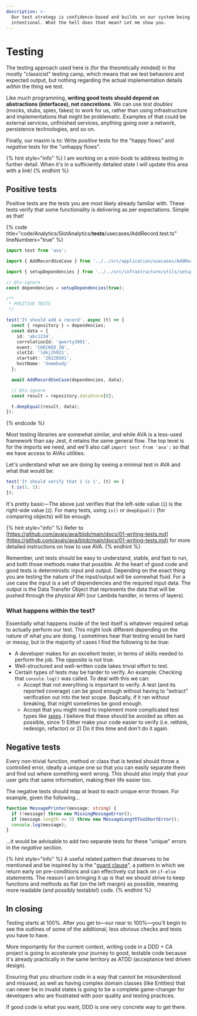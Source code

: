 ```yaml
---
description: >-
  Our test strategy is confidence-based and builds on our system being highly
  intentional. What the hell does that mean? Let me show you.
---
```


# Testing

The testing approach used here is (for the theoretically minded) in the mostly "classicist" testing camp, which means that we test behaviors and expected output, but nothing regarding the actual implementation details _within_ the thing we test.

Like much programming, **writing good tests should depend on abstractions (interfaces), not concretions**. We can use _test doubles_ (mocks, stubs, spies, fakes) to work for us, rather than using infrastructure and implementations that might be problematic. Examples of that could be external services, unfinished services, anything going over a network, persistence technologies, and so on.

Finally, our maxim is to: Write _positive_ tests for the "happy flows" and _negative_ tests for the "unhappy flows".

{% hint style="info" %}
I am working on a mini-book to address testing in further detail. When it's in a sufficiently detailed state I will update this area with a link!
{% endhint %}

## Positive tests

Positive tests are the tests you are most likely already familiar with. These tests verify that some functionality is delivering as per expectations. Simple as that!

{% code title="code/Analytics/SlotAnalytics/__tests__/usecases/AddRecord.test.ts" lineNumbers="true" %}
```typescript
import test from 'ava';

import { AddRecordUseCase } from '../../src/application/usecases/AddRecordUseCase';

import { setupDependencies } from '../../src/infrastructure/utils/setupDependencies';

// @ts-ignore
const dependencies = setupDependencies(true);

/**
 * POSITIVE TESTS
 */

test('It should add a record', async (t) => {
  const { repository } = dependencies;
  const data = {
    id: 'abc1234',
    correlationId: 'qwerty3901',
    event: 'CHECKED_IN',
    slotId: 'ldkj2h921',
    startsAt: '20220501',
    hostName: 'Somebody'
  };

  await AddRecordUseCase(dependencies, data);

  // @ts-ignore
  const result = repository.dataStore[0];

  t.deepEqual(result, data);
});

```
{% endcode %}

Most testing libraries are somewhat similar, and while AVA is a less-used framework than say Jest, it retains the same general flow. The top level is for the imports we need, and we'll also call `import test from 'ava';` so that we have access to AVAs utilities.

Let's understand what we are doing by seeing a minimal test in AVA and what that would be:

```typescript
test('It should verify that 1 is 1', (t) => {
  t.is(1, 1);
});
```

It's pretty basic—The above just verifies that the left-side value (`1`) is the right-side value (`2`). For many tests, using `is()` or `deepEqual()` (for comparing objects) will be enough.

{% hint style="info" %}
Refer to [https://github.com/avajs/ava/blob/main/docs/01-writing-tests.md](https://github.com/avajs/ava/blob/main/docs/01-writing-tests.md) for more detailed instructions on how to use AVA.
{% endhint %}

Remember, unit tests should be easy to understand, stable, and fast to run, and both those methods make that possible. At the heart of good code and good tests is deterministic input and output. Depending on the exact thing you are testing the nature of the input/output will be somewhat fluid. For a use case the input is a set of dependencies and the required input data. The output is the Data Transfer Object that represents the data that will be pushed through the physical API (our Lambda handler, in terms of layers).

### What happens within the test?

Essentially what happens inside of the test itself is whatever required setup to actually perform our test. This might look different depending on the nature of what you are doing. I sometimes hear that testing would be hard or messy, but in the majority of cases I find the following to be true:

* A developer makes for an excellent tester, in terms of skills needed to perform the job. The opposite is not true.
* Well-structured and well-written code takes trivial effort to test.
* Certain types of tests may be harder to verify. An example: Checking that `console.log()` was called. To deal with this we can:
  * Accept that not everything is important to verify. A test (and its reported coverage) can be good enough without having to "extract" verification out into the test scope. Basically, if it ran without breaking, that might sometimes be good enough.
  * Accept that you might need to implement more complicated test types like [spies](https://blog.bitsrc.io/unit-testing-deep-dive-what-are-stubs-mocks-spies-and-dummies-6f7fde21f710). I believe that these should be avoided as often as possible, since 1) Either make your code easier to verify (i.e. rethink, redesign, refactor) or 2) Do it this time and don't do it again.

## Negative tests

Every non-trivial function, method or class that is tested should throw a controlled error, ideally a unique one so that you can easily separate them and find out where something went wrong. This should also imply that your user gets that same information, making their life easier too.

The negative tests should map at least to each unique error thrown. For example, given the following...

```typescript
function MessagePrinter(message: string) {
  if (!message) throw new MissingMessageError();
  if (message.length <= 5) throw new MessageLengthTooShortError();
  console.log(message);
}
```

...it would be advisable to add two separate tests for these "unique" errors in the _negative_ section.

{% hint style="info" %}
A useful related pattern that deserves to be mentioned and be inspired by is the "[guard clause](https://refactoring.com/catalog/replaceNestedConditionalWithGuardClauses.html)", a pattern in which we return early on pre-conditions and can effectively cut back on `if-else` statements. The reason I am bringing it up is that we should strive to keep functions and methods as flat (on the left margin) as possible, meaning more readable (and possibly testable!) code.
{% endhint %}

## In closing

Testing starts at 100%. After you get to—our near to 100%—you'll begin to see the outlines of some of the additional, less obvious checks and tests you have to have.

More importantly for the current context, writing code in a DDD + CA project is going to accelerate your journey to good, testable code because it's already practically in the same territory as ATDD (acceptance test driven design).

Ensuring that you structure code in a way that cannot be misunderstood and misused, as well as having complex domain classes (like Entities) that can never be in invalid states is going to be a complete game-changer for developers who are frustrated with poor quality and testing practices.

If good code is what you want, DDD is one very concrete way to get there.

